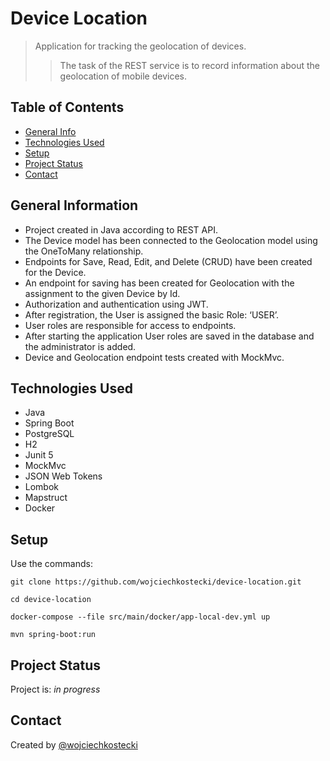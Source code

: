 # Device Location
> Application for tracking the geolocation of devices.
>>The task of the REST service is to record information about the geolocation of mobile devices.

## Table of Contents
* [General Info](#general-information)
* [Technologies Used](#technologies-used)
* [Setup](#setup)
* [Project Status](#project-status)
* [Contact](#contact)


## General Information
- Project created in Java according to REST API.
- The Device model has been connected to the Geolocation model using the OneToMany relationship.
- Endpoints for Save, Read, Edit, and Delete (CRUD) have been created for the Device.
- An endpoint for saving has been created for Geolocation with the assignment to the given Device by Id.
- Authorization and authentication using JWT.
- After registration, the User is assigned the basic Role: ‘USER’.
- User roles are responsible for access to endpoints.
- After starting the application User roles are saved in the database and the administrator is added.
- Device and Geolocation endpoint tests created with MockMvc.


## Technologies Used
- Java
- Spring Boot
- PostgreSQL
- H2
- Junit 5
- MockMvc
- JSON Web Tokens
- Lombok
- Mapstruct
- Docker

## Setup
Use the commands:

```git clone https://github.com/wojciechkostecki/device-location.git```

```cd device-location```

```docker-compose --file src/main/docker/app-local-dev.yml up```

```mvn spring-boot:run```

## Project Status
Project is: _in progress_

## Contact
Created by [@wojciechkostecki](https://www.linkedin.com/in/wojciech-kostecki-7816411a4/)
